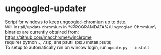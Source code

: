 # ungoogled-updater
Script for windows to keep ungoogled-chromium up to date.  
Will install/update chromium in %PROGRAMDATA%\Ungoogled Chromium\  
binaries are currently obtained from: https://github.com/macchrome/winchrome  
requires python 3, 7zip, and psutil (pip3 install psutil)  
To setup to automatically run on window login, run `update.py --install`
